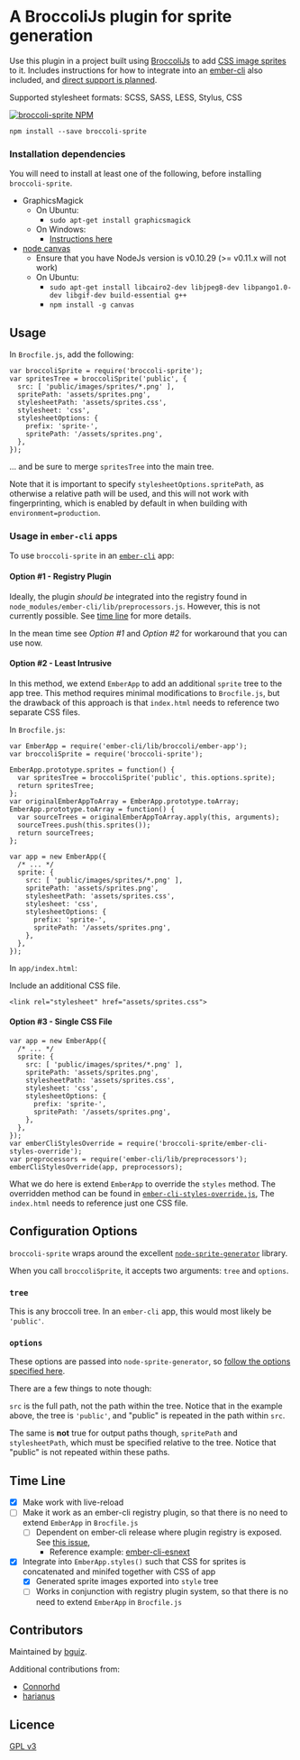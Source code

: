 # A BroccoliJs plugin for sprite generation

Use this plugin in a project built using
[BroccoliJs](https://github.com/broccolijs/broccoli) to add
[CSS image sprites](http://css-tricks.com/css-sprites/) to it.
Includes instructions for how to integrate into an
[ember-cli](https://github.com/bguiz/broccoli-sprite) also included,
and [direct support is planned](#time-line).

Supported stylesheet formats: SCSS, SASS, LESS, Stylus, CSS

[![broccoli-sprite NPM](https://nodei.co/npm/broccoli-sprite.png?compact=true)](https://github.com/bguiz/broccoli-sprite)

    npm install --save broccoli-sprite

### Installation dependencies

You will need to install at least one of the following,
before installing `broccoli-sprite`.

- GraphicsMagick
  - On Ubuntu:
    - `sudo apt-get install graphicsmagick`
  - On Windows:
    - [Instructions here](http://www.graphicsmagick.org/INSTALL-windows.html)
- [node canvas](https://github.com/LearnBoost/node-canvas/wiki "node canvas installation instructions")
  - Ensure that you have NodeJs version is v0.10.29 (>= v0.11.x will not work)
  - On Ubuntu:
    - `sudo apt-get install libcairo2-dev libjpeg8-dev libpango1.0-dev libgif-dev build-essential g++`
    - `npm install -g canvas`

## Usage

In `Brocfile.js`, add the following:

    var broccoliSprite = require('broccoli-sprite');
    var spritesTree = broccoliSprite('public', {
      src: [ 'public/images/sprites/*.png' ],
      spritePath: 'assets/sprites.png',
      stylesheetPath: 'assets/sprites.css',
      stylesheet: 'css',
      stylesheetOptions: {
        prefix: 'sprite-',
        spritePath: '/assets/sprites.png',
      },
    });

&hellip; and be sure to merge `spritesTree` into the main tree.

Note that it is important to specify `stylesheetOptions.spritePath`,
as otherwise a relative path will be used,
and this will not work with fingerprinting,
which is enabled by default in when building with `environment=production`.

### Usage in `ember-cli` apps

To use `broccoli-sprite` in an [`ember-cli`](https://github.com/stefanpenner/ember-cli) app:

#### Option #1 - Registry Plugin

Ideally, the plugin *should be* integrated into the registry found in
`node_modules/ember-cli/lib/preprocessors.js`.
However, this is not currently possible.
See [time line](#time-line) for more details.

In the mean time see *Option #1* and *Option #2* for workaround that you can use now.

#### Option #2 - Least Intrusive

In this method, we extend `EmberApp` to add an additional `sprite` tree
to the app tree.
This method requires minimal modifications to `Brocfile.js`,
but the drawback of this approach is that `index.html` needs to reference two
separate CSS files.

In `Brocfile.js`:

    var EmberApp = require('ember-cli/lib/broccoli/ember-app');
    var broccoliSprite = require('broccoli-sprite');

    EmberApp.prototype.sprites = function() {
      var spritesTree = broccoliSprite('public', this.options.sprite);
      return spritesTree;
    };
    var originalEmberAppToArray = EmberApp.prototype.toArray;
    EmberApp.prototype.toArray = function() {
      var sourceTrees = originalEmberAppToArray.apply(this, arguments);
      sourceTrees.push(this.sprites());
      return sourceTrees;
    };

    var app = new EmberApp({
      /* ... */
      sprite: {
        src: [ 'public/images/sprites/*.png' ],
        spritePath: 'assets/sprites.png',
        stylesheetPath: 'assets/sprites.css',
        stylesheet: 'css',
        stylesheetOptions: {
          prefix: 'sprite-',
          spritePath: '/assets/sprites.png',
        },
      },
    });

In `app/index.html`:

Include an additional CSS file.

    <link rel="stylesheet" href="assets/sprites.css">

#### Option #3 - Single CSS File

    var app = new EmberApp({
      /* ... */
      sprite: {
        src: [ 'public/images/sprites/*.png' ],
        spritePath: 'assets/sprites.png',
        stylesheetPath: 'assets/sprites.css',
        stylesheet: 'css',
        stylesheetOptions: {
          prefix: 'sprite-',
          spritePath: '/assets/sprites.png',
        },
      },
    });
    var emberCliStylesOverride = require('broccoli-sprite/ember-cli-styles-override');
    var preprocessors = require('ember-cli/lib/preprocessors');
    emberCliStylesOverride(app, preprocessors);

What we do here is extend `EmberApp` to override the `styles` method.
The overridden method can be found in [`ember-cli-styles-override.js`](https://github.com/bguiz/broccoli-sprite/blob/master/ember-cli-styles-override.js),
The `index.html` needs to reference just one CSS file.

## Configuration Options

`broccoli-sprite` wraps around the excellent
[`node-sprite-generator`](https://github.com/selaux/node-sprite-generator)
library.

When you call `broccoliSprite`, it accepts two arguments: `tree` and `options`.

### `tree`

This is any broccoli tree.
In an `ember-cli` app, this would most likely be `'public'`.

### `options`

These options are passed into `node-sprite-generator`,
so [follow the options specified here](https://github.com/selaux/node-sprite-generator#options "node-sprite-generator options").

There are a few things to note though:

`src` is the full path, not the path within the tree.
Notice that in the example above,
the tree is `'public'`, and "public" is repeated in the path within `src`.

The same is **not** true for output paths though,
`spritePath` and `stylesheetPath`,
which must be specified relative to the tree.
Notice that "public" is not repeated within these paths.

## Time Line

- [x] Make work with live-reload
- [ ] Make it work as an ember-cli registry plugin, so that there is no need to extend `EmberApp` in `Brocfile.js`
  - [ ] Dependent on ember-cli release where plugin registry is exposed. See [this issue](https://github.com/stefanpenner/ember-cli/issues/810),
    - Reference example: [ember-cli-esnext](https://github.com/rjackson/ember-cli-esnext/blob/master/index.js)
- [x] Integrate into `EmberApp.styles()` such that CSS for sprites is concatenated and minifed together with CSS of app
  - [x] Generated sprite images exported into `style` tree
  - [ ] Works in conjunction with registry plugin system, so that there is no need to extend `EmberApp` in `Brocfile.js`

## Contributors

Maintained by [bguiz](http://github.com/bguiz).

Additional contributions from:

- [Connorhd](http://github.com/Connorhd)
- [harianus](http://github.com/harianus)

## Licence

[GPL v3](http://opensource.org/licenses/GPL-3.0)
